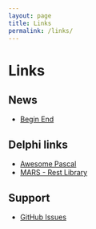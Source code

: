 ```yaml
---
layout: page
title: Links
permalink: /links/
---
```


# Links

## News
- [Begin End](https://www.beginend.net/)

## Delphi links
- [Awesome Pascal](https://github.com/Fr0sT-Brutal/awesome-pascal)
- [MARS - Rest Library](https://github.com/andrea-magni/MARS)

## Support
- [GitHub Issues](https://github.com/littleearth)
